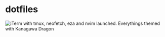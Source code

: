 # dotfiles

![iTerm with tmux, neofetch, eza and nvim launched. Everythings themed with Kanagawa Dragon](https://res.cloudinary.com/dhkzvz2li/image/upload/v1725619557/Screenshot_2024-09-04_at_21.37.08_qwx6co.png)
